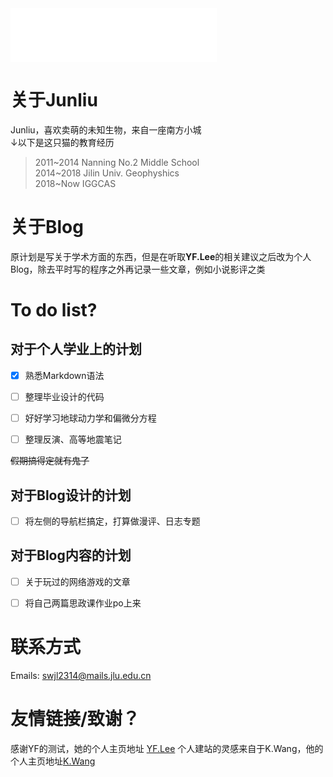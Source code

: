 
<iframe frameborder="no" border="0" marginwidth="0" marginheight="0" width=330 height=86 src="//music.163.com/outchain/player?type=2&id=27955651&auto=0&height=66"></iframe>

# 关于Junliu
Junliu，喜欢卖萌的未知生物，来自一座南方小城  
↓以下是这只猫的教育经历

>  2011~2014 Nanning No.2 Middle School   
>  2014~2018 Jilin Univ. Geophyshics   
>  2018~Now    IGGCAS

# 关于Blog
原计划是写关于学术方面的东西，但是在听取**YF.Lee**的相关建议之后改为个人Blog，除去平时写的程序之外再记录一些文章，例如小说影评之类

# To do list?
## 对于个人学业上的计划

- [x] 熟悉Markdown语法 
- [ ] 整理毕业设计的代码  
- [ ] 好好学习地球动力学和偏微分方程
- [ ] 整理反演、高等地震笔记



~~假期搞得定就有鬼了~~

## 对于Blog设计的计划
- [ ] 将左侧的导航栏搞定，打算做漫评、日志专题

## 对于Blog内容的计划
- [ ] 关于玩过的网络游戏的文章
- [ ] 将自己两篇思政课作业po上来






# 联系方式
Emails: swjl2314@mails.jlu.edu.cn

# 友情链接/致谢？
感谢YF的测试，她的个人主页地址 [YF.Lee](https://pegmatite.github.io/)
个人建站的灵感来自于K.Wang，他的个人主页地址[K.Wang](http://ztcug.cn/GeoKylin/)